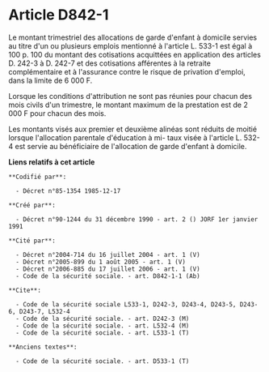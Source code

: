 # Article D842-1

Le montant trimestriel des allocations de garde d'enfant à domicile servies au titre d'un ou plusieurs emplois mentionné à
l'article L. 533-1 est égal à 100 p. 100 du montant des cotisations acquittées en application des articles D. 242-3 à D.
242-7 et des cotisations afférentes à la retraite complémentaire et à l'assurance contre le risque de privation d'emploi,
dans la limite de 6 000 F.

Lorsque les conditions d'attribution ne sont pas réunies pour chacun des mois civils d'un trimestre, le montant maximum de la
prestation est de 2 000 F pour chacun des mois.

Les montants visés aux premier et deuxième alinéas sont réduits de moitié lorsque l'allocation parentale d'éducation à mi-
taux visée à l'article L. 532-4 est servie au bénéficiaire de l'allocation de garde d'enfant à domicile.

**Liens relatifs à cet article**

	**Codifié par**:

	  - Décret n°85-1354 1985-12-17

	**Créé par**:

	  - Décret n°90-1244 du 31 décembre 1990 - art. 2 () JORF 1er janvier 1991

	**Cité par**:

	  - Décret n°2004-714 du 16 juillet 2004 - art. 1 (V)
	  - Décret n°2005-899 du 1 août 2005 - art. 1 (V)
	  - Décret n°2006-885 du 17 juillet 2006 - art. 1 (V)
	  - Code de la sécurité sociale. - art. D842-1-1 (Ab)

	**Cite**:

	  - Code de la sécurité sociale L533-1, D242-3, D243-4, D243-5, D243-6, D243-7, L532-4
	  - Code de la sécurité sociale. - art. D242-3 (M)
	  - Code de la sécurité sociale. - art. L532-4 (M)
	  - Code de la sécurité sociale. - art. L533-1 (T)

	**Anciens textes**:

	  - Code de la sécurité sociale. - art. D533-1 (T)
